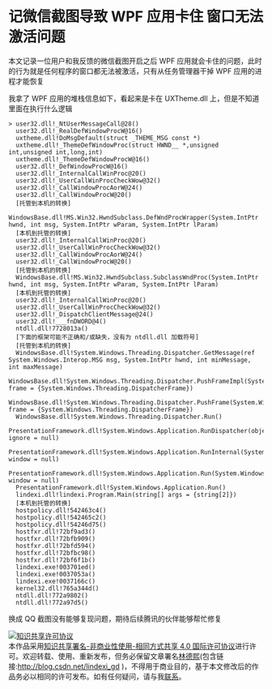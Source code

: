 
# 记微信截图导致 WPF 应用卡住 窗口无法激活问题

本文记录一位用户和我反馈的微信截图开启之后 WPF 应用就会卡住的问题，此时的行为就是任何程序的窗口都无法被激活，只有从任务管理器干掉 WPF 应用的进程才能恢复

<!--more-->


<!-- CreateTime:2024/04/18 07:01:58 -->

<!-- 发布 -->
<!-- 博客 -->

我拿了 WPF 应用的堆栈信息如下，看起来是卡在 UXTheme.dll 上，但是不知道里面在执行什么逻辑

```
> user32.dll!_NtUserMessageCall@28() 
  user32.dll!_RealDefWindowProcW@16()
  uxtheme.dll!DoMsgDefault(struct _THEME_MSG const *)
  uxtheme.dll!_ThemeDefWindowProc(struct HWND__ *,unsigned int,unsigned int,long,int)
  uxtheme.dll!_ThemeDefWindowProcW@16()
  user32.dll!_DefWindowProcW@16()
  user32.dll!_InternalCallWinProc@20() 
  user32.dll!_UserCallWinProcCheckWow@32() 
  user32.dll!_CallWindowProcAorW@24()
  user32.dll!_CallWindowProcW@20() 
  [托管到本机的转换]  
  WindowsBase.dll!MS.Win32.HwndSubclass.DefWndProcWrapper(System.IntPtr hwnd, int msg, System.IntPtr wParam, System.IntPtr lParam) 
  [本机到托管的转换]  
  user32.dll!_InternalCallWinProc@20() 
  user32.dll!_UserCallWinProcCheckWow@32() 
  user32.dll!_CallWindowProcAorW@24()
  user32.dll!_CallWindowProcW@20() 
  [托管到本机的转换]  
  WindowsBase.dll!MS.Win32.HwndSubclass.SubclassWndProc(System.IntPtr hwnd, int msg, System.IntPtr wParam, System.IntPtr lParam) 
  [本机到托管的转换]  
  user32.dll!_InternalCallWinProc@20() 
  user32.dll!_UserCallWinProcCheckWow@32() 
  user32.dll!_DispatchClientMessage@24() 
  user32.dll!___fnDWORD@4()
  ntdll.dll!7728013a() 
  [下面的框架可能不正确和/或缺失，没有为 ntdll.dll 加载符号]  
  [托管到本机的转换]  
  WindowsBase.dll!System.Windows.Threading.Dispatcher.GetMessage(ref System.Windows.Interop.MSG msg, System.IntPtr hwnd, int minMessage, int maxMessage) 
  WindowsBase.dll!System.Windows.Threading.Dispatcher.PushFrameImpl(System.Windows.Threading.DispatcherFrame frame = {System.Windows.Threading.DispatcherFrame}) 
  WindowsBase.dll!System.Windows.Threading.Dispatcher.PushFrame(System.Windows.Threading.DispatcherFrame frame = {System.Windows.Threading.DispatcherFrame}) 
  WindowsBase.dll!System.Windows.Threading.Dispatcher.Run()
  PresentationFramework.dll!System.Windows.Application.RunDispatcher(object ignore = null) 
  PresentationFramework.dll!System.Windows.Application.RunInternal(System.Windows.Window window = null)
  PresentationFramework.dll!System.Windows.Application.Run(System.Windows.Window window = null)
  PresentationFramework.dll!System.Windows.Application.Run() 
  lindexi.dll!lindexi.Program.Main(string[] args = {string[2]}) 
  [本机到托管的转换]  
  hostpolicy.dll!542463c4()
  hostpolicy.dll!542465c2()
  hostpolicy.dll!54246d75()
  hostfxr.dll!72bf9ad3() 
  hostfxr.dll!72bfb909() 
  hostfxr.dll!72bfd594() 
  hostfxr.dll!72bfbc98() 
  hostfxr.dll!72bf6f1b() 
  lindexi.exe!003701ed()
  lindexi.exe!0037053a()
  lindexi.exe!0037166c()
  kernel32.dll!765a344d()
  ntdll.dll!772a9802() 
  ntdll.dll!772a97d5() 
```

换成 QQ 截图没有能够复现问题，期待后续腾讯的伙伴能够帮忙修复




<a rel="license" href="http://creativecommons.org/licenses/by-nc-sa/4.0/"><img alt="知识共享许可协议" style="border-width:0" src="https://licensebuttons.net/l/by-nc-sa/4.0/88x31.png" /></a><br />本作品采用<a rel="license" href="http://creativecommons.org/licenses/by-nc-sa/4.0/">知识共享署名-非商业性使用-相同方式共享 4.0 国际许可协议</a>进行许可。欢迎转载、使用、重新发布，但务必保留文章署名[林德熙](http://blog.csdn.net/lindexi_gd)(包含链接:http://blog.csdn.net/lindexi_gd )，不得用于商业目的，基于本文修改后的作品务必以相同的许可发布。如有任何疑问，请与我[联系](mailto:lindexi_gd@163.com)。
